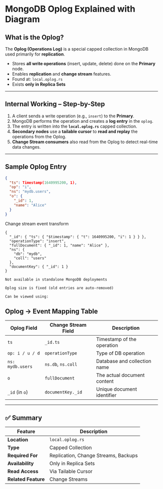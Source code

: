#  MongoDB Oplog Explained with Diagram

##  What is the Oplog?

The **Oplog (Operations Log)** is a special capped collection in MongoDB used primarily for **replication**.

- Stores **all write operations** (insert, update, delete) done on the **Primary** node.
- Enables **replication** and **change stream** features.
- Found at: `local.oplog.rs`
- Exists **only in Replica Sets**

---

## Internal Working – Step-by-Step

1. A client sends a write operation (e.g., `insert`) to the **Primary**.
2. MongoDB performs the operation and creates a **log entry** in the `oplog`.
3. The entry is written into the **`local.oplog.rs`** capped collection.
4. **Secondary nodes** use a **tailable cursor** to **read and replay** the operations from the Oplog.
5. **Change Stream consumers** also read from the Oplog to detect real-time data changes.

---

##  Sample Oplog Entry

```json
{
  "ts": Timestamp(1640995200, 1),
  "op": "i",
  "ns": "mydb.users",
  "o": {
    "_id": 1,
    "name": "Alice"
  }
}
```
Change stream event transform
```
{
  "_id": { "ts": { "$timestamp": { "t": 1640995200, "i": 1 } } },
  "operationType": "insert",
  "fullDocument": { "_id": 1, "name": "Alice" },
  "ns": {
    "db": "mydb",
    "coll": "users"
  },
  "documentKey": { "_id": 1 }
}

```
```aiignore
Not available in standalone MongoDB deployments

Oplog size is fixed (old entries are auto-removed)

Can be viewed using:

```

## Oplog → Event Mapping Table

| Oplog Field        | Change Stream Field     | Description                    |
|--------------------|--------------------------|--------------------------------|
| `ts`               | `_id.ts`                 | Timestamp of the operation     |
| `op: i / u / d`    | `operationType`          | Type of DB operation           |
| `ns: mydb.users`   | `ns.db`, `ns.coll`       | Database and collection name   |
| `o`                | `fullDocument`           | The actual document content    |
| `_id` (in `o`)     | `documentKey._id`        | Unique document identifier     |

---
## ✅ Summary

| Feature           | Description                            |
|-------------------|----------------------------------------|
| **Location**       | `local.oplog.rs`                      |
| **Type**           | Capped Collection                     |
| **Required For**   | Replication, Change Streams, Backups  |
| **Availability**   | Only in Replica Sets                  |
| **Read Access**    | Via Tailable Cursor                   |
| **Related Feature**| Change Streams                        |
